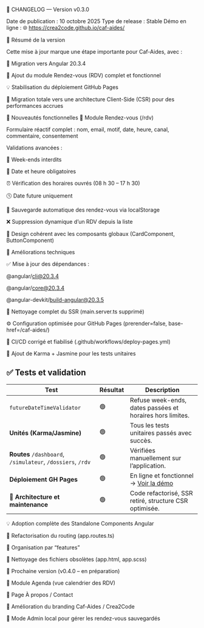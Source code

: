 🧾 CHANGELOG — Version v0.3.0

Date de publication : 10 octobre 2025
Type de release : Stable
Démo en ligne : 🌐 https://crea2code.github.io/caf-aides/

🚀 Résumé de la version

Cette mise à jour marque une étape importante pour Caf-Aides, avec :

🔧 Migration vers Angular 20.3.4

🧩 Ajout du module Rendez-vous (RDV) complet et fonctionnel

💡 Stabilisation du déploiement GitHub Pages

🧱 Migration totale vers une architecture Client-Side (CSR) pour des performances accrues

🧩 Nouveautés fonctionnelles
🔹 Module Rendez-vous (/rdv)

Formulaire réactif complet : nom, email, motif, date, heure, canal, commentaire, consentement

Validations avancées :

🚫 Week-ends interdits

📅 Date et heure obligatoires

⏰ Vérification des horaires ouvrés (08 h 30 – 17 h 30)

🕓 Date future uniquement

💾 Sauvegarde automatique des rendez-vous via localStorage

❌ Suppression dynamique d’un RDV depuis la liste

🎨 Design cohérent avec les composants globaux (CardComponent, ButtonComponent)

🔧 Améliorations techniques

✅ Mise à jour des dépendances :

@angular/cli@20.3.4

@angular/core@20.3.4

@angular-devkit/build-angular@20.3.5

🧹 Nettoyage complet du SSR (main.server.ts supprimé)

⚙️ Configuration optimisée pour GitHub Pages (prerender=false, base-href=/caf-aides/)

🧩 CI/CD corrigé et fiabilisé (.github/workflows/deploy-pages.yml)

🧪 Ajout de Karma + Jasmine pour les tests unitaires

## ✅ Tests et validation

| Test                            | Résultat | Description                                                   |
|---------------------------------|-----------|----------------------------------------------------------------|
| `futureDateTimeValidator`       | 🟢        | Refuse week-ends, dates passées et horaires hors limites.      |
| **Unités (Karma/Jasmine)**      | 🟢        | Tous les tests unitaires passés avec succès.                   |
| **Routes** `/dashboard`, `/simulateur`, `/dossiers`, `/rdv` | 🟢 | Vérifiées manuellement sur l’application.                     |
| **Déploiement GH Pages**        | 🟢        | En ligne et fonctionnel → [Voir la démo](https://crea2code.github.io/caf-aides/) |
| **🧱 Architecture et maintenance** | 🟢 | Code refactorisé, SSR retiré, structure CSR optimisée.         |


💡 Adoption complète des Standalone Components Angular

🧭 Refactorisation du routing (app.routes.ts)

📁 Organisation par “features”

🧹 Nettoyage des fichiers obsolètes (app.html, app.scss)

🎯 Prochaine version (v0.4.0 – en préparation)

📅 Module Agenda (vue calendrier des RDV)

🧭 Page À propos / Contact

🎨 Amélioration du branding Caf-Aides / Crea2Code

🧠 Mode Admin local pour gérer les rendez-vous sauvegardés